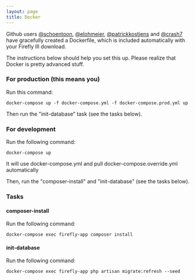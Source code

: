 ```yaml
---
layout: page
title: Docker
---
```

Github users [@schoentoon](https://github.com/schoentoon), [@elohmeier](https://github.com/elohmeier), [@patrickkostjens](https://github.com/patrickkostjens) and [@crash7](https://github.com/crash7) have gracefully created a Dockerfile, which is included automatically with your Firefly III download.

The instructions below should help you set this up. Please realize that Docker is pretty advanced stuff.

### For production (this means you)

Run this command:

`docker-compose up -f docker-compose.yml -f docker-compose.prod.yml up`

Then run the "init-database" task (see the tasks below).



### For development

Run the following command:

`docker-compose up`

It will use docker-compose.yml and pull docker-compose.override.yml automatically

Then, run the "composer-install" and "init-database" (see the tasks below).

### Tasks

#### composer-install

Run the following command:

`docker-compose exec firefly-app composer install`

#### init-database

Run the following command:

`docker-compose exec firefly-app php artisan migrate:refresh --seed`

